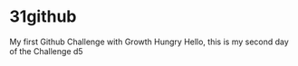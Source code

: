 # 31github
My first Github Challenge with Growth Hungry 
Hello, this is my second day of the Challenge
d5
